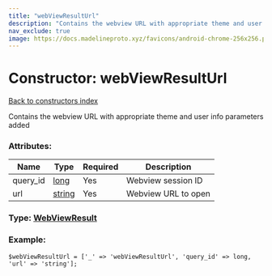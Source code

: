 ```yaml
---
title: "webViewResultUrl"
description: "Contains the webview URL with appropriate theme and user info parameters added"
nav_exclude: true
image: https://docs.madelineproto.xyz/favicons/android-chrome-256x256.png
---
```

# Constructor: webViewResultUrl  
[Back to constructors index](/API_docs/constructors/index.html)



Contains the webview URL with appropriate theme and user info parameters added

### Attributes:

| Name     |    Type       | Required | Description |
|----------|---------------|----------|-------------|
|query\_id|[long](/API_docs/types/long.html) | Yes|Webview session ID|
|url|[string](/API_docs/types/string.html) | Yes|Webview URL to open|



### Type: [WebViewResult](/API_docs/types/WebViewResult.html)


### Example:

```
$webViewResultUrl = ['_' => 'webViewResultUrl', 'query_id' => long, 'url' => 'string'];
```  
